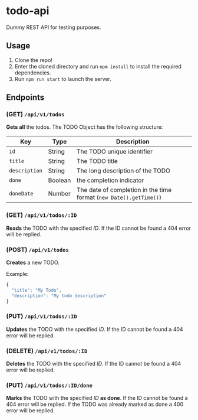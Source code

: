# todo-api

Dummy REST API for testing purposes.

## Usage

1. Clone the repo!
1. Enter the cloned directory and run `npm install` to install the required dependencies.
1. Run `npm run start` to launch the server.

## Endpoints

### (GET) `/api/v1/todos`

**Gets all** the todos. The TODO Object has the following structure:

| Key           | Type    | Description                                                        |
| ------------- | ------- | ------------------------------------------------------------------ |
| `id`          | String  | The TODO unique identifier                                         |
| `title`       | String  | The TODO title                                                     |
| `description` | String  | The long description of the TODO                                   |
| `done`        | Boolean | the completion indicator                                           |
| `doneDate`    | Number  | The date of completion in the time format (`new Date().getTime()`) |

### (GET) `/api/v1/todos/:ID`

**Reads** the TODO with the specified _ID_. If the ID cannot be found a 404 error will be replied.

### (POST) `/api/v1/todos`

**Creates** a new TODO.

Example:

```javascript
{
  "title": "My Todo",
  "description": "My todo description"
}
```

### (PUT) `/api/v1/todos/:ID`

**Updates** the TODO with the specified _ID_. If the ID cannot be found a 404 error will be replied.

### (DELETE) `/api/v1/todos/:ID`

**Deletes** the TODO with the specified _ID_. If the ID cannot be found a 404 error will be replied.

### (PUT) `/api/v1/todos/:ID/done`

**Marks** the TODO with the specified _ID_ **as done**. If the ID cannot be found a 404 error will be replied. If the TODO was already marked as done a 400 error will be replied.
